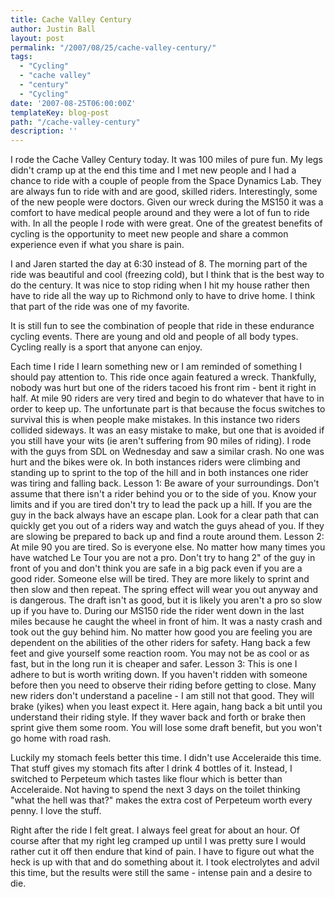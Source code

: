 ```yaml
---
title: Cache Valley Century
author: Justin Ball
layout: post
permalink: "/2007/08/25/cache-valley-century/"
tags:
  - "Cycling"
  - "cache valley"
  - "century"
  - "Cycling"
date: '2007-08-25T06:00:00Z'
templateKey: blog-post
path: "/cache-valley-century"
description: ''
---
```


I rode the Cache Valley Century today. It was 100 miles of pure fun. My legs didn't cramp up at the end this time and I met new people and I had a chance to ride with a couple of people from the Space Dynamics Lab. They are always fun to ride with and are good, skilled riders. Interestingly, some of the new people were doctors. Given our wreck during the MS150 it was a comfort to have medical people around and they were a lot of fun to ride with. In all the people I rode with were great. One of the greatest benefits of cycling is the opportunity to meet new people and share a common experience even if what you share is pain.

I and Jaren started the day at 6:30 instead of 8. The morning part of the ride was beautiful and cool (freezing cold), but I think that is the best way to do the century. It was nice to stop riding when I hit my house rather then have to ride all the way up to Richmond only to have to drive home. I think that part of the ride was one of my favorite.

It is still fun to see the combination of people that ride in these endurance cycling events. There are young and old and people of all body types. Cycling really is a sport that anyone can enjoy.

Each time I ride I learn something new or I am reminded of something I should pay attention to. This ride once again featured a wreck. Thankfully, nobody was hurt but one of the riders tacoed his front rim - bent it right in half. At mile 90 riders are very tired and begin to do whatever that have to in order to keep up. The unfortunate part is that because the focus switches to survival this is when people make mistakes. In this instance two riders collided sideways. It was an easy mistake to make, but one that is avoided if you still have your wits (ie aren't suffering from 90 miles of riding). I rode with the guys from SDL on Wednesday and saw a similar crash. No one was hurt and the bikes were ok. In both instances riders were climbing and standing up to sprint to the top of the hill and in both instances one rider was tiring and falling back.
Lesson 1:
Be aware of your surroundings. Don't assume that there isn't a rider behind you or to the side of you. Know your limits and if you are tired don't try to lead the pack up a hill. If you are the guy in the back always have an escape plan. Look for a clear path that can quickly get you out of a riders way and watch the guys ahead of you. If they are slowing be prepared to back up and find a route around them.
Lesson 2:
At mile 90 you are tired. So is everyone else. No matter how many times you have watched Le Tour you are not a pro. Don't try to hang 2" of the guy in front of you and don't think you are safe in a big pack even if you are a good rider. Someone else will be tired. They are more likely to sprint and then slow and then repeat. The spring effect will wear you out anyway and is dangerous. The draft isn't as good, but it is likely you aren't a pro so slow up if you have to. During our MS150 ride the rider went down in the last miles because he caught the wheel in front of him. It was a nasty crash and took out the guy behind him. No matter how good you are feeling you are dependent on the abilities of the other riders for safety. Hang back a few feet and give yourself some reaction room. You may not be as cool or as fast, but in the long run it is cheaper and safer.
Lesson 3:
This is one I adhere to but is worth writing down. If you haven't ridden with someone before then you need to observe their riding before getting to close. Many new riders don't understand a paceline - I am still not that good. They will brake (yikes) when you least expect it. Here again, hang back a bit until you understand their riding style. If they waver back and forth or brake then sprint give them some room. You will lose some draft benefit, but you won't go home with road rash.

Luckily my stomach feels better this time. I didn't use Acceleraide this time. That stuff gives my stomach fits after I drink 4 bottles of it. Instead, I switched to Perpeteum which tastes like flour which is better than Acceleraide. Not having to spend the next 3 days on the toilet thinking "what the hell was that?" makes the extra cost of Perpeteum worth every penny. I love the stuff.

Right after the ride I felt great. I always feel great for about an hour. Of course after that my right leg cramped up until I was pretty sure I would rather cut it off then endure that kind of pain. I have to figure out what the heck is up with that and do something about it. I took electrolytes and advil this time, but the results were still the same - intense pain and a desire to die.
